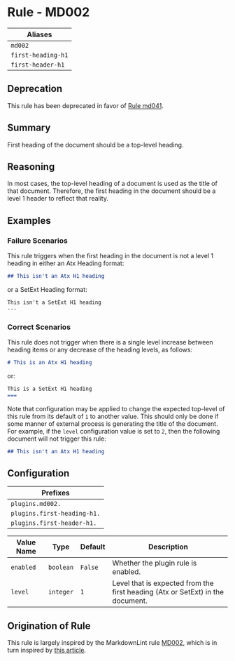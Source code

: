 # Rule - MD002

| Aliases |
| --- |
| `md002` |
| `first-heading-h1` |
| `first-header-h1` |

## Deprecation

This rule has been deprecated in favor of [Rule md041](https://github.com/jackdewinter/pymarkdown/blob/main/docs/rule_md041.md).

## Summary

First heading of the document should be a top-level heading.

## Reasoning

In most cases, the top-level heading of a document is used as the title of
that document.  Therefore, the first heading in the document should be a
level 1 header to reflect that reality.

## Examples

### Failure Scenarios

This rule triggers when the first heading in the document is not a
level 1 heading in either an Atx Heading format:

```Markdown
## This isn't an Atx H1 heading
```

or a SetExt Heading format:

```Markdown
This isn't a SetExt H1 heading
---
```

### Correct Scenarios

This rule does not trigger when there is a single level increase between heading items
or any decrease of the heading levels, as follows:

```Markdown
# This is an Atx H1 heading
```

or:

```Markdown
This is a SetExt H1 heading
===
```

Note that configuration may be applied to change the expected top-level of
this rule from its default of `1` to another value.  This should only be done
if some manner of external process is generating the title of the document.
For example, if the `level` configuration value is set to `2`, then the following
document will not trigger this rule:

```Markdown
## This isn't an Atx H1 heading
```

## Configuration

| Prefixes |
| --- |
| `plugins.md002.` |
| `plugins.first-heading-h1.` |
| `plugins.first-header-h1.` |

| Value Name | Type | Default | Description |
| -- | -- | -- | -- |
| `enabled` | `boolean` | `False` | Whether the plugin rule is enabled. |
| `level` | `integer` | `1` | Level that is expected from the first heading (Atx or SetExt) in the document. |

## Origination of Rule

This rule is largely inspired by the MarkdownLint rule
[MD002](https://github.com/DavidAnson/markdownlint/blob/master/doc/Rules.md#md002---first-heading-should-be-a-top-level-heading),
which is in turn inspired by
[this article](https://cirosantilli.com/markdown-style-guide/#top-level-header).
